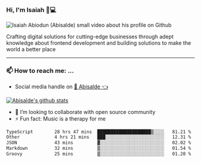 ### Hi, I'm Isaiah 🌻💻

<img src="https://res.cloudinary.com/abisalde/image/upload/c_scale,h_311,w_816/v1616039512/Abisalde_github.gif" alt="Isaiah Abiodun (Abisalde) small video about his profile on Github">

Crafting digital solutions for cutting-edge businesses through adept knowledge about frontend development and building solutions to make the world a better place
<hr>

### 📫 How to reach me: ...
- Social media handle on <a href="https://twitter.com/abisalde">🔔  Abisalde   👈</a>


[![Abisalde's github stats](https://github-readme-stats.vercel.app/api?username=abisalde)](https://github.com/abisalde/github-readme-stats)

- 👯 I’m looking to collaborate with open source community
- ⚡ Fun fact: Music is a therapy for me


<!--
**abisalde/Abisalde** is a ✨ _special_ ✨ repository because its `README.md` (this file) appears on your GitHub profile.

Here are some ideas to get you started:


- 👯 I’m looking to collaborate with open source community
- 🤔 I’m looking for help with ...
- 💬 Ask me about ...
- 📫 How to reach me: ...
- 😄 Pronouns: ...
- ⚡ Fun fact: ...
-->

<!--START_SECTION:waka-->

```txt
TypeScript        28 hrs 47 mins  ████████████████████▒░░░░   81.21 %
Other             4 hrs 21 mins   ███░░░░░░░░░░░░░░░░░░░░░░   12.31 %
JSON              43 mins         ▓░░░░░░░░░░░░░░░░░░░░░░░░   02.02 %
Markdown          32 mins         ▒░░░░░░░░░░░░░░░░░░░░░░░░   01.54 %
Groovy            25 mins         ▒░░░░░░░░░░░░░░░░░░░░░░░░   01.20 %
```

<!--END_SECTION:waka-->


